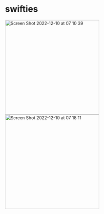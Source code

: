 # swifties
<img width="308" alt="Screen Shot 2022-12-10 at 07 10 39" src="https://user-images.githubusercontent.com/65808797/206817226-8a5ca846-e28a-402b-b759-dfe18a27f643.png">
<img width="308" alt="Screen Shot 2022-12-10 at 07 18 11" src="https://user-images.githubusercontent.com/65808797/206817924-3a1c7c40-e573-451e-a531-92764f9f7a78.png">
